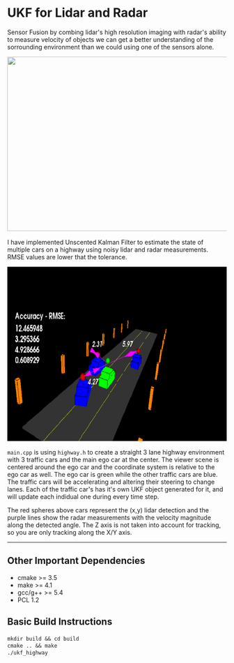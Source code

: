 # UKF for Lidar and Radar

Sensor Fusion by combing lidar's high resolution imaging with radar's ability to measure velocity of objects we can get a better understanding of the sorrounding environment than we could using one of the sensors alone.

<img src="media/ukf_highway_tracked.gif" width="700" height="400" />

I have implemented Unscented Kalman Filter to estimate the state of multiple cars on a highway using noisy lidar and radar measurements. RMSE values are lower that the tolerance.

<img src="media/ukf_highway.png" width="700" height="400" />

`main.cpp` is using `highway.h` to create a straight 3 lane highway environment with 3 traffic cars and the main ego car at the center. 
The viewer scene is centered around the ego car and the coordinate system is relative to the ego car as well. The ego car is green while the other traffic cars are blue. The traffic cars will be accelerating and altering their steering to change lanes. Each of the traffic car's has it's own UKF object generated for it, and will update each indidual one during every time step. 

The red spheres above cars represent the (x,y) lidar detection and the purple lines show the radar measurements with the velocity magnitude along the detected angle. The Z axis is not taken into account for tracking, so you are only tracking along the X/Y axis.

---

## Other Important Dependencies
* cmake >= 3.5
* make >= 4.1
* gcc/g++ >= 5.4
 * PCL 1.2

## Basic Build Instructions

```
mkdir build && cd build
cmake .. && make
./ukf_highway
```